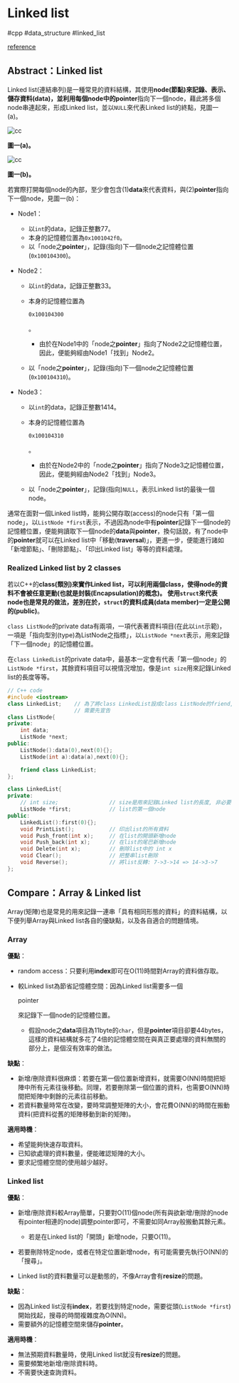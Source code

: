 # Linked list

#cpp #data_structure #linked_list

[reference](http://alrightchiu.github.io/SecondRound/linked-list-introjian-jie.html)

## Abstract：Linked list

Linked list(連結串列)是一種常見的資料結構，其使用**node(節點)**來記錄、表示、儲存資料(data)，並利用每個node中的**pointer**指向下一個node，藉此將多個node串連起來，形成Linked list，並以`NULL`來代表Linked list的終點，見圖一(a)。

![cc](https://github.com/alrightchiu/SecondRound/blob/master/content/Algorithms%20and%20Data%20Structures/BasicDataStructures/LinkedList/Intro/f1.png?raw=true)

**圖一(a)。**

![cc](https://github.com/alrightchiu/SecondRound/blob/master/content/Algorithms%20and%20Data%20Structures/BasicDataStructures/LinkedList/Intro/f2.png?raw=true)

**圖一(b)。**

若實際打開每個node的內部，至少會包含(1)**data**來代表資料，與(2)**pointer**指向下一個node，見圖一(b)：

- Node1：

  - 以`int`的data，記錄正整數77。
  - 本身的記憶體位置為`0x1001042f0`。
  - 以「node之**pointer**」，記錄(指向)下一個node之記憶體位置(`0x100104300`)。

- Node2：

  - 以`int`的data，記錄正整數33。

  - 本身的記憶體位置為

    ```
    0x100104300
    ```

    。

    - 由於在Node1中的「node之**pointer**」指向了Node2之記憶體位置，因此，便能夠經由Node1「找到」Node2。

  - 以「node之**pointer**」，記錄(指向)下一個node之記憶體位置(`0x100104310`)。

- Node3：

  - 以`int`的data，記錄正整數1414。

  - 本身的記憶體位置為

    ```
    0x100104310
    ```

    。

    - 由於在Node2中的「node之**pointer**」指向了Node3之記憶體位置，因此，便能夠經由Node2「找到」Node3。

  - 以「node之**pointer**」，記錄(指向)`NULL`，表示Linked list的最後一個node。

通常在面對一個Linked list時，能夠公開存取(access)的node只有「第一個node」，以`ListNode *first`表示，不過因為node中有**pointer**記錄下一個node的記憶體位置，便能夠讀取下一個node的**data**與**pointer**，換句話說，有了node中的**pointer**就可以在Linked list中「移動(**traversal**)」，更進一步，便能進行諸如「新增節點」、「刪除節點」、「印出Linked list」等等的資料處理。

### Realized Linked list by 2 classes

若以C++的**class(類別)**來實作Linked list，可以利用兩個class，使得node的資料不會被任意更動(也就是封裝(Encapsulation)的概念)。
使用`struct`來代表node也是常見的做法，差別在於，`struct`的資料成員(data member)一定是**公開的(public)**。

`class ListNode`的private data有兩項，一項代表著資料項目(在此以`int`示範)，一項是「指向型別(type)為ListNode之指標」，以`ListNode *next`表示，用來記錄「下一個node」的記憶體位置。

在`class LinkedList`的private data中，最基本一定會有代表「第一個node」的`ListNode *first`，其餘資料項目可以視情況增加，像是`int size`用來記錄Linked list的長度等等。

```c++
// C++ code
#include <iostream>
class LinkedList;    // 為了將class LinkedList設成class ListNode的friend,
                     // 需要先宣告
class ListNode{
private:
    int data;
    ListNode *next;
public:
    ListNode():data(0),next(0){};
    ListNode(int a):data(a),next(0){};

    friend class LinkedList;
};

class LinkedList{
private:
    // int size;                // size是用來記錄Linked list的長度, 非必要
    ListNode *first;            // list的第一個node
public:
    LinkedList():first(0){};
    void PrintList();           // 印出list的所有資料
    void Push_front(int x);     // 在list的開頭新增node
    void Push_back(int x);      // 在list的尾巴新增node
    void Delete(int x);         // 刪除list中的 int x
    void Clear();               // 把整串list刪除
    void Reverse();             // 將list反轉: 7->3->14 => 14->3->7
};
```

## Compare：Array & Linked list

Array(矩陣)也是常見的用來記錄一連串「具有相同形態的資料」的資料結構，以下便列舉Array與Linked list各自的優缺點，以及各自適合的問題情境。

### Array

**優點**：

- random access：只要利用**index**即可在O(11)時間對Array的資料做存取。

- 較Linked list為節省記憶體空間：因為Linked list需要多一個

  pointer

  來記錄下一個node的記憶體位置。

  - 假設node之**data**項目為11byte的`char`，但是**pointer**項目卻要44bytes，這樣的資料結構就多花了4倍的記憶體空間在與真正要處理的資料無關的部分上，是個沒有效率的做法。

**缺點**：

- 新增/刪除資料很麻煩：若要在第一個位置新增資料，就需要O(NN)時間把矩陣中所有元素往後移動。同理，若要刪除第一個位置的資料，也需要O(NN)時間把矩陣中剩餘的元素往前移動。
- 若資料數量時常在改變，要時常調整矩陣的大小，會花費O(NN)的時間在搬動資料(把資料從舊的矩陣移動到新的矩陣)。

**適用時機**：

- 希望能夠快速存取資料。
- 已知欲處理的資料數量，便能確認矩陣的大小。
- 要求記憶體空間的使用越少越好。

### Linked list

**優點**：

- 新增/刪除資料較Array簡單，只要對O(11)個node(所有與欲新增/刪除的node有pointer相連的node)調整pointer即可，不需要如同Array般搬動其餘元素。

  - 若是在Linked list的「開頭」新增node，只要O(11)。
- 若要刪除特定node，或者在特定位置新增node，有可能需要先執行O(NN)的「搜尋」。
  
- Linked list的資料數量可以是動態的，不像Array會有**resize**的問題。

**缺點**：

- 因為Linked list沒有**index**，若要找到特定node，需要從頭(`ListNode *first`)開始找起，搜尋的時間複雜度為O(NN)。
- 需要額外的記憶體空間來儲存**pointer**。

**適用時機**：

- 無法預期資料數量時，使用Linked list就沒有**resize**的問題。
- 需要頻繁地新增/刪除資料時。
- 不需要快速查詢資料。
